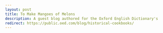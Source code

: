 ```yaml
---
layout: post
title: To Make Mangoes of Melons
description: A guest blog authored for the Oxford English Dictionary's blog on the use and evolution of form and senses in understanding historical cookbooks
redirect: https://public.oed.com/blog/historical-cookbooks/
---
```

